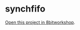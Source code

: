 synchfifo
=====

[Open this project in 8bitworkshop](http://8bitworkshop.com/redir.html?platform=verilog&githubURL=https%3A%2F%2Fgithub.com%2Fnelsoneugene%2Fsynchfifo&file=dff.v).
